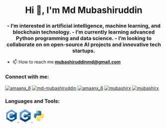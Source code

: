 <h1 align="center">Hi 👋, I'm Md Mubashiruddin</h1>
<h3 align="center">- I’m interested in artificial intelligence, machine learning, and blockchain technology. - I’m currently learning advanced Python programming and data science. - I’m looking to collaborate on on open-source AI projects and innovative tech startups.</h3>

- 📫 How to reach me **mubashiruddinmd@gmail.com**

<h3 align="left">Connect with me:</h3>
<p align="left">
<a href="https://twitter.com/amaanx_6" target="blank"><img align="center" src="https://raw.githubusercontent.com/rahuldkjain/github-profile-readme-generator/master/src/images/icons/Social/twitter.svg" alt="amaanx_6" height="30" width="40" /></a>
<a href="https://linkedin.com/in/md-mubashiruddin" target="blank"><img align="center" src="https://raw.githubusercontent.com/rahuldkjain/github-profile-readme-generator/master/src/images/icons/Social/linked-in-alt.svg" alt="md-mubashiruddin" height="30" width="40" /></a>
<a href="https://instagram.com/amaanx_6" target="blank"><img align="center" src="https://raw.githubusercontent.com/rahuldkjain/github-profile-readme-generator/master/src/images/icons/Social/instagram.svg" alt="amaanx_6" height="30" width="40" /></a>
<a href="https://www.leetcode.com/mubashirx" target="blank"><img align="center" src="https://raw.githubusercontent.com/rahuldkjain/github-profile-readme-generator/master/src/images/icons/Social/leet-code.svg" alt="mubashirx" height="30" width="40" /></a>
<a href="https://auth.geeksforgeeks.org/user/mubashirx" target="blank"><img align="center" src="https://raw.githubusercontent.com/rahuldkjain/github-profile-readme-generator/master/src/images/icons/Social/geeks-for-geeks.svg" alt="mubashirx" height="30" width="40" /></a>
</p>

<h3 align="left">Languages and Tools:</h3>
<p align="left"> <a href="https://www.cprogramming.com/" target="_blank" rel="noreferrer"> <img src="https://raw.githubusercontent.com/devicons/devicon/master/icons/c/c-original.svg" alt="c" width="40" height="40"/> </a> <a href="https://www.w3schools.com/cpp/" target="_blank" rel="noreferrer"> <img src="https://raw.githubusercontent.com/devicons/devicon/master/icons/cplusplus/cplusplus-original.svg" alt="cplusplus" width="40" height="40"/> </a> <a href="https://www.python.org" target="_blank" rel="noreferrer"> <img src="https://raw.githubusercontent.com/devicons/devicon/master/icons/python/python-original.svg" alt="python" width="40" height="40"/> </a> </p>
